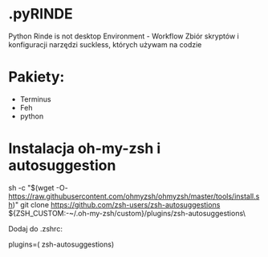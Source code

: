 # .pyRINDE
Python Rinde is not desktop Environment - Workflow
Zbiór skryptów i konfiguracji narzędzi suckless, których używam na codzie
# Pakiety:
- Terminus
- Feh 
- python



# Instalacja oh-my-zsh i autosuggestion

sh -c "$(wget -O- https://raw.githubusercontent.com/ohmyzsh/ohmyzsh/master/tools/install.sh)"
git clone https://github.com/zsh-users/zsh-autosuggestions ${ZSH_CUSTOM:-~/.oh-my-zsh/custom}/plugins/zsh-autosuggestions\

Dodaj do .zshrc:

plugins=( zsh-autosuggestions)
